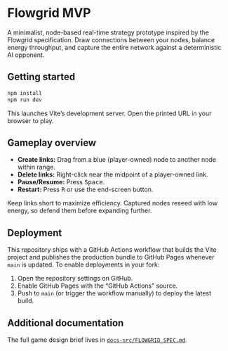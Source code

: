 # Flowgrid MVP

A minimalist, node-based real-time strategy prototype inspired by the Flowgrid specification. Draw connections between your nodes, balance energy throughput, and capture the entire network against a deterministic AI opponent.

## Getting started

```bash
npm install
npm run dev
```

This launches Vite’s development server. Open the printed URL in your browser to play.

## Gameplay overview

- **Create links:** Drag from a blue (player-owned) node to another node within range.
- **Delete links:** Right-click near the midpoint of a player-owned link.
- **Pause/Resume:** Press <kbd>Space</kbd>.
- **Restart:** Press <kbd>R</kbd> or use the end-screen button.

Keep links short to maximize efficiency. Captured nodes reseed with low energy, so defend them before expanding further.

## Deployment

This repository ships with a GitHub Actions workflow that builds the Vite project and publishes the production bundle to GitHub Pages whenever `main` is updated. To enable deployments in your fork:

1. Open the repository settings on GitHub.
2. Enable GitHub Pages with the “GitHub Actions” source.
3. Push to `main` (or trigger the workflow manually) to deploy the latest build.

## Additional documentation

The full game design brief lives in [`docs-src/FLOWGRID_SPEC.md`](docs-src/FLOWGRID_SPEC.md).

